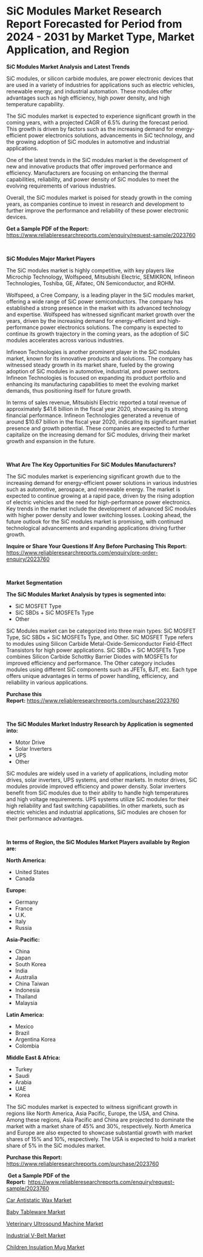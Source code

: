 <p><h1>SiC Modules Market Research Report Forecasted for Period from 2024 -  2031 by Market Type, Market Application, and Region</h1></p><p><strong>SiC Modules Market Analysis and Latest Trends</strong></p>
<p><p>SiC modules, or silicon carbide modules, are power electronic devices that are used in a variety of industries for applications such as electric vehicles, renewable energy, and industrial automation. These modules offer advantages such as high efficiency, high power density, and high temperature capability.</p><p>The SiC modules market is expected to experience significant growth in the coming years, with a projected CAGR of 6.5% during the forecast period. This growth is driven by factors such as the increasing demand for energy-efficient power electronics solutions, advancements in SiC technology, and the growing adoption of SiC modules in automotive and industrial applications.</p><p>One of the latest trends in the SiC modules market is the development of new and innovative products that offer improved performance and efficiency. Manufacturers are focusing on enhancing the thermal capabilities, reliability, and power density of SiC modules to meet the evolving requirements of various industries.</p><p>Overall, the SiC modules market is poised for steady growth in the coming years, as companies continue to invest in research and development to further improve the performance and reliability of these power electronic devices.</p></p>
<p><strong>Get a Sample PDF of the Report:&nbsp;</strong> <a href="https://www.reliableresearchreports.com/enquiry/request-sample/2023760">https://www.reliableresearchreports.com/enquiry/request-sample/2023760</a></p>
<p>&nbsp;</p>
<p><strong>SiC Modules Major Market Players</strong></p>
<p><p>The SiC modules market is highly competitive, with key players like Microchip Technology, Wolfspeed, Mitsubishi Electric, SEMIKRON, Infineon Technologies, Toshiba, GE, Alfatec, ON Semiconductor, and ROHM. </p><p>Wolfspeed, a Cree Company, is a leading player in the SiC modules market, offering a wide range of SiC power semiconductors. The company has established a strong presence in the market with its advanced technology and expertise. Wolfspeed has witnessed significant market growth over the years, driven by the increasing demand for energy-efficient and high-performance power electronics solutions. The company is expected to continue its growth trajectory in the coming years, as the adoption of SiC modules accelerates across various industries.</p><p>Infineon Technologies is another prominent player in the SiC modules market, known for its innovative products and solutions. The company has witnessed steady growth in its market share, fueled by the growing adoption of SiC modules in automotive, industrial, and power sectors. Infineon Technologies is focused on expanding its product portfolio and enhancing its manufacturing capabilities to meet the evolving market demands, thus positioning itself for future growth.</p><p>In terms of sales revenue, Mitsubishi Electric reported a total revenue of approximately $41.6 billion in the fiscal year 2020, showcasing its strong financial performance. Infineon Technologies generated a revenue of around $10.67 billion in the fiscal year 2020, indicating its significant market presence and growth potential. These companies are expected to further capitalize on the increasing demand for SiC modules, driving their market growth and expansion in the future.</p></p>
<p>&nbsp;</p>
<p><strong>What Are The Key Opportunities For SiC Modules Manufacturers?</strong></p>
<p><p>The SiC modules market is experiencing significant growth due to the increasing demand for energy-efficient power solutions in various industries such as automotive, aerospace, and renewable energy. The market is expected to continue growing at a rapid pace, driven by the rising adoption of electric vehicles and the need for high-performance power electronics. Key trends in the market include the development of advanced SiC modules with higher power density and lower switching losses. Looking ahead, the future outlook for the SiC modules market is promising, with continued technological advancements and expanding applications driving further growth.</p></p>
<p><strong>Inquire or Share Your Questions If Any Before Purchasing This Report:</strong> <a href="https://www.reliableresearchreports.com/enquiry/pre-order-enquiry/2023760">https://www.reliableresearchreports.com/enquiry/pre-order-enquiry/2023760</a></p>
<p>&nbsp;</p>
<p><strong>Market Segmentation</strong></p>
<p><strong>The SiC Modules Market Analysis by types is segmented into:</strong></p>
<p><ul><li>SiC MOSFET Type</li><li>SiC SBDs + SiC MOSFETs Type</li><li>Other</li></ul></p>
<p><p>SiC Modules market can be categorized into three main types: SiC MOSFET Type, SiC SBDs + SiC MOSFETs Type, and Other. SiC MOSFET Type refers to modules using Silicon Carbide Metal-Oxide-Semiconductor Field-Effect Transistors for high power applications. SiC SBDs + SiC MOSFETs Type combines Silicon Carbide Schottky Barrier Diodes with MOSFETs for improved efficiency and performance. The Other category includes modules using different SiC components such as JFETs, BJT, etc. Each type offers unique advantages in terms of power handling, efficiency, and reliability in various applications.</p></p>
<p><strong>Purchase this Report:&nbsp;</strong><a href="https://www.reliableresearchreports.com/purchase/2023760">https://www.reliableresearchreports.com/purchase/2023760</a></p>
<p>&nbsp;</p>
<p><strong>The SiC Modules Market Industry Research by Application is segmented into:</strong></p>
<p><ul><li>Motor Drive</li><li>Solar Inverters</li><li>UPS</li><li>Other</li></ul></p>
<p><p>SiC modules are widely used in a variety of applications, including motor drives, solar inverters, UPS systems, and other markets. In motor drives, SiC modules provide improved efficiency and power density. Solar inverters benefit from SiC modules due to their ability to handle high temperatures and high voltage requirements. UPS systems utilize SiC modules for their high reliability and fast switching capabilities. In other markets, such as electric vehicles and industrial applications, SiC modules are chosen for their performance advantages.</p></p>
<p>&nbsp;</p>
<p><strong>In terms of Region, the SiC Modules Market Players available by Region are:</strong></p>
<p>
    <p> <strong> North America: </strong>
        <ul>
            <li>United States</li>
            <li>Canada</li>
        </ul>
        </p> 
    <p> <strong> Europe: </strong>
        <ul>
            <li>Germany</li>
            <li>France</li>
            <li>U.K.</li>
            <li>Italy</li>
            <li>Russia</li>
        </ul>
        </p> 
    <p> <strong> Asia-Pacific: </strong>
        <ul>
            <li>China</li>
            <li>Japan</li>
            <li>South Korea</li>
            <li>India</li>
            <li>Australia</li>
            <li>China Taiwan</li>
            <li>Indonesia</li>
            <li>Thailand</li>
            <li>Malaysia</li>
        </ul>
        </p> 
    <p> <strong> Latin America: </strong>
        <ul>
            <li>Mexico</li>
            <li>Brazil</li>
            <li>Argentina Korea</li>
            <li>Colombia</li>
        </ul>
        </p> 
    <p> <strong> Middle East & Africa: </strong>
        <ul>
            <li>Turkey</li>
            <li>Saudi</li>
            <li>Arabia</li>
            <li>UAE</li>
            <li>Korea</li>
        </ul>
    </p>
    </p>
<p><p>The SiC modules market is expected to witness significant growth in regions like North America, Asia Pacific, Europe, the USA, and China. Among these regions, Asia Pacific and China are projected to dominate the market with a market share of 45% and 30%, respectively. North America and Europe are also expected to showcase substantial growth with market shares of 15% and 10%, respectively. The USA is expected to hold a market share of 5% in the SiC modules market.</p></p>
<p><strong>Purchase this Report: </strong><a href="https://www.reliableresearchreports.com/purchase/2023760">https://www.reliableresearchreports.com/purchase/2023760</a></p>
<p>&nbsp;<strong>Get a Sample PDF of the Report:&nbsp;&nbsp;</strong><a href="https://www.reliableresearchreports.com/enquiry/request-sample/2023760">https://www.reliableresearchreports.com/enquiry/request-sample/2023760</a></p>
<p><strong></strong></p>
<p><p><a href="https://view.publitas.com/reportprime-1/global-car-antistatic-wax-market-size-and-market-trends-insights-and-projections-from-2024-to-2031/">Car Antistatic Wax Market</a></p><p><a href="https://simplistic-meeting-7ee.notion.site/Baby-Tableware-Market-Provides-Detailed-Segmentation-of-this-Market-based-on-Type-Application-and--6277c19b3829414b9a85a49a23ef4156">Baby Tableware Market</a></p><p><a href="https://skillful-vermicelli-b89.notion.site/Veterinary-Ultrosound-Machine-Market-Size-Growing-and-Forecasted-for-period-from-2024-2031-and-pro-1d662f3df60544ca83fbea493bdc6b55">Veterinary Ultrosound Machine Market</a></p><p><a href="https://view.publitas.com/reportprime-1/industrial-v-belt-market-centers-on-aspects-such-as-market-growth-market-share-market-opportunity-and-projected-forecasts-spanning-from-2024-to-2031/">Industrial V-Belt Market</a></p><p><a href="https://eight-handstand-8fb.notion.site/Global-Children-Insulation-Mug-Market-by-Types-Applications-and-Major-Players-with-Regional-Growt-f5f5090c884e4edfbd63ae610f3683dd">Children Insulation Mug Market</a></p></p>